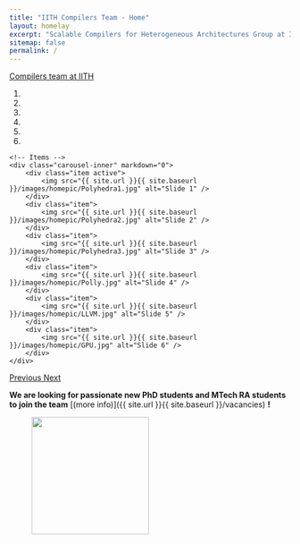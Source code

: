 ```yaml
---
title: "IITH Compilers Team - Home"
layout: homelay
excerpt: "Scalable Compilers for Heterogeneous Architectures Group at IIT Hyderabad."
sitemap: false
permalink: /
---
```


[Compilers team at IITH](http://compilers.cse.iith.ac.in) 

<div markdown="0" id="carousel" class="carousel slide" data-ride="carousel" data-interval="5000" data-pause="hover" >
    <!-- Menu -->
    <ol class="carousel-indicators">
        <li data-target="#carousel" data-slide-to="0" class="active"></li>
        <li data-target="#carousel" data-slide-to="1"></li>
        <li data-target="#carousel" data-slide-to="2"></li>
        <li data-target="#carousel" data-slide-to="3"></li>
        <li data-target="#carousel" data-slide-to="4"></li>
        <li data-target="#carousel" data-slide-to="5"></li>
    </ol>

    <!-- Items -->
    <div class="carousel-inner" markdown="0">
        <div class="item active">
            <img src="{{ site.url }}{{ site.baseurl }}/images/homepic/Polyhedra1.jpg" alt="Slide 1" />
        </div>
        <div class="item">
            <img src="{{ site.url }}{{ site.baseurl }}/images/homepic/Polyhedra2.jpg" alt="Slide 2" />
        </div>
        <div class="item">
            <img src="{{ site.url }}{{ site.baseurl }}/images/homepic/Polyhedra3.jpg" alt="Slide 3" />
        </div>
        <div class="item">
            <img src="{{ site.url }}{{ site.baseurl }}/images/homepic/Polly.jpg" alt="Slide 4" />
        </div>
        <div class="item">
            <img src="{{ site.url }}{{ site.baseurl }}/images/homepic/LLVM.jpg" alt="Slide 5" />
        </div>
        <div class="item">
            <img src="{{ site.url }}{{ site.baseurl }}/images/homepic/GPU.jpg" alt="Slide 6" />
        </div>
    </div> 
  <a class="left carousel-control" href="#carousel" role="button" data-slide="prev">
    <span class="glyphicon glyphicon-chevron-left" aria-hidden="true"></span>
    <span class="sr-only">Previous</span>
  </a>
  <a class="right carousel-control" href="#carousel" role="button" data-slide="next">
    <span class="glyphicon glyphicon-chevron-right" aria-hidden="true"></span>
    <span class="sr-only">Next</span>
  </a>
</div>



 **We are looking for passionate new PhD students and MTech RA students to join the team** [(more info)]({{ site.url }}{{ site.baseurl }}/vacancies) **!**
 
<figure class="fourth">
  <img src="{{ site.url }}{{ site.baseurl }}/images/logopic/Logo_IITH.jpg" style="width: 210px">
  <!--<img src="{{ site.url }}{{ site.baseurl }}/images/logopic/Logo_AMD.jpg" style="width: 110px">
  <!--<img src="{{ site.url }}{{ site.baseurl }}/images/logopic/Logo_Qualcomm.jpg" style="width: 110px">-->
  <!--<img src="{{ site.url }}{{ site.baseurl }}/images/logopic/Logo_Intel.jpg" style="width: 120px">-->
  <!--<img src="{{ site.url }}{{ site.baseurl }}/images/logopic/Logo_LLVM.jpg" style="width: 110px">-->
  <!--<img src="{{ site.url }}{{ site.baseurl }}/images/logopic/Logo_PollyLabs.jpg" style="width: 210px">-->
</figure>

